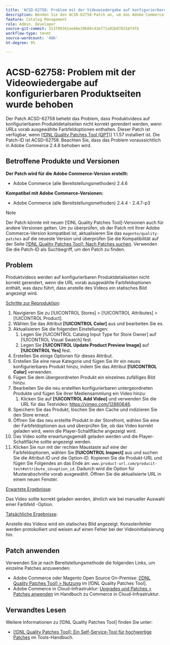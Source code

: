 ```yaml
---
title: 'ACSD-62758: Problem mit der Videowiedergabe auf konfigurierbaren Produktseiten wurde behoben'
description: Wenden Sie den ACSD-62758-Patch an, um das Adobe Commerce-Problem zu beheben, bei dem Produktvideos auf konfigurierbaren Produktdetailseiten nicht korrekt gerendert werden, wenn URLs vorab ausgewählte Farbfeldoptionen enthalten.
feature: Catalog Management
role: Admin, Developer
source-git-commit: 313709361ee86e39b89c416f71a92b078318f4fb
workflow-type: tm+mt
source-wordcount: '486'
ht-degree: 0%

---
```


# ACSD-62758: Problem mit der Videowiedergabe auf konfigurierbaren Produktseiten wurde behoben

Der Patch ACSD-62758 behebt das Problem, dass Produktvideos auf konfigurierbaren Produktdetailseiten nicht korrekt gerendert werden, wenn URLs vorab ausgewählte Farbfeldoptionen enthalten. Dieser Patch ist verfügbar, wenn [[!DNL Quality Patches Tool (QPT)]](https://experienceleague.adobe.com/help/tools/quality-patches-tool/quality-patches-tool-to-self-serve-quality-patches.md) 1.1.57 installiert ist. Die Patch-ID ist ACSD-62758. Beachten Sie, dass das Problem voraussichtlich in Adobe Commerce 2.4.8 behoben wird.

## Betroffene Produkte und Versionen

**Der Patch wird für die Adobe Commerce-Version erstellt:**

* Adobe Commerce (alle Bereitstellungsmethoden) 2.4.6

**Kompatibel mit Adobe Commerce-Versionen:**

* Adobe Commerce (alle Bereitstellungsmethoden) 2.4.4 - 2.4.7-p3

>[!NOTE]
>
>Der Patch könnte mit neuen [!DNL Quality Patches Tool]-Versionen auch für andere Versionen gelten. Um zu überprüfen, ob der Patch mit Ihrer Adobe Commerce-Version kompatibel ist, aktualisieren Sie das `magento/quality-patches` auf die neueste Version und überprüfen Sie die Kompatibilität auf der Seite [[!DNL Quality Patches Tool]: Nach Patches suchen](https://experienceleague.adobe.com/tools/commerce-quality-patches/index.html). Verwenden Sie die Patch-ID als Suchbegriff, um den Patch zu finden.

## Problem

Produktvideos werden auf konfigurierbaren Produktdetailseiten nicht korrekt gerendert, wenn die URL vorab ausgewählte Farbfeldoptionen enthält, was dazu führt, dass anstelle des Videos ein statisches Bild angezeigt wird.

<u>Schritte zur Reproduktion</u>:

1. Navigieren Sie zu [!UICONTROL Stores] > [!UICONTROL Attributes] > [!UICONTROL Product].
1. Wählen Sie das Attribut **[!UICONTROL Color]** aus und bearbeiten Sie es.
1. Aktualisieren Sie die folgenden Einstellungen:
   1. Legen Sie [!UICONTROL Catalog Input Type for Store Owner] auf [!UICONTROL Visual Swatch] fest.
   1. Legen Sie **[!UICONTROL Update Product Preview Image]** auf **[!UICONTROL Yes]** fest.
1. Erstellen Sie einige Optionen für dieses Attribut.
1. Erstellen Sie eine neue Kategorie und fügen Sie ihr ein neues konfigurierbares Produkt hinzu, indem Sie das Attribut **[!UICONTROL Color]** verwenden.
1. Fügen Sie dem übergeordneten Produkt ein einzelnes zufälliges Bild hinzu.
1. Bearbeiten Sie die neu erstellten konfigurierbaren untergeordneten Produkte und fügen Sie ihrer Mediensammlung ein Video hinzu:
   1. Klicken Sie auf **[!UICONTROL Add Video]** und verwenden Sie die URL für das Testvideo: https://vimeo.com/12860646.
1. Speichern Sie das Produkt, löschen Sie den Cache und indizieren Sie den Store erneut.
1. Öffnen Sie das neu erstellte Produkt in der Storefront, wählen Sie eine der Farbfeldoptionen aus und überprüfen Sie, ob das Video korrekt geladen wird, wenn die Player-Schaltfläche angezeigt wird.
1. Das Video sollte erwartungsgemäß geladen werden und die Player-Schaltfläche sollte angezeigt werden.
1. Klicken Sie nun mit der rechten Maustaste auf eine der Farbfeldoptionen, wählen Sie **[!UICONTROL Inspect]** aus und suchen Sie die Attribut-ID und die Option-ID. Kopieren Sie die Produkt-URL und fügen Sie Folgendes an das Ende an: `www.product-url.com/producit-test#attribute_id=option_id`. Dadurch wird die Option für Musterabschnitte vorab ausgewählt. Öffnen Sie die aktualisierte URL in einem neuen Fenster.

<u>Erwartete Ergebnisse</u>:

Das Video sollte korrekt geladen werden, ähnlich wie bei manueller Auswahl einer Farbfeld -Option.

<u>Tatsächliche Ergebnisse</u>:

Anstelle des Videos wird ein statisches Bild angezeigt. Konsolenfehler werden protokolliert und weisen auf einen Fehler bei der Videoinitialisierung hin.

## Patch anwenden

Verwenden Sie je nach Bereitstellungsmethode die folgenden Links, um einzelne Patches anzuwenden:

* Adobe Commerce oder Magento Open Source On-Premise: [[!DNL Quality Patches Tool] > Nutzung](/help/tools/quality-patches-tool/usage.md) im [!DNL Quality Patches Tool].
* Adobe Commerce in Cloud-Infrastruktur: [Upgrades und Patches > Patches anwenden](https://experienceleague.adobe.com/docs/commerce-cloud-service/user-guide/develop/upgrade/apply-patches.html) im Handbuch zu Commerce in Cloud-Infrastruktur.


## Verwandtes Lesen

Weitere Informationen zu [!DNL Quality Patches Tool] finden Sie unter:

* [[!DNL Quality Patches Tool]: Ein Self-Service-Tool für hochwertige Patches](/help/tools/quality-patches-tool/quality-patches-tool-to-self-serve-quality-patches.md) im Tools-Handbuch.
